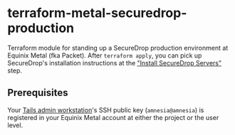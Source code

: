 # terraform-metal-securedrop-production

Terraform module for standing up a SecureDrop production environment at
Equinix Metal (fka Packet).  After `terraform apply`, you can pick up
SecureDrop's installation instructions at the ["Install SecureDrop
Servers"][install] step.

[install]: https://docs.securedrop.org/en/stable/install.html#install-securedrop-servers

## Prerequisites

Your [Tails admin workstation][admin]'s SSH public key
(`amnesia@amnesia`) is registered in your Equinix Metal account at
either the project or the user level.

[admin]: https://docs.securedrop.org/en/stable/set_up_admin_tails.html

